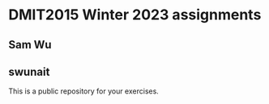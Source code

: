 # DMIT2015 Winter 2023 assignments

## Sam Wu

## swunait

This is a public repository for your exercises. 
